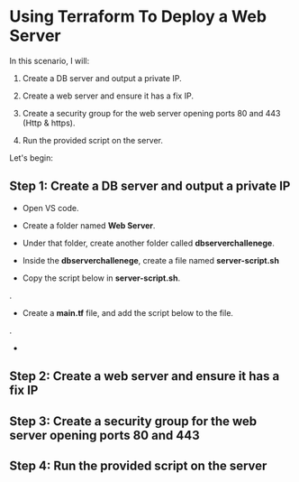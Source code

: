 # Using Terraform To Deploy a Web Server

In this scenario, I will: 

1) Create a DB server and output a private IP.

2) Create a web server and ensure it has a fix IP.

3) Create a security group for the web server opening ports 80 and 443 (Http & https).

4) Run the provided script on the server. 

Let's begin:

## Step 1: Create a DB server and output a private IP

- Open VS code.

- Create a folder named **Web Server**. 

- Under that folder, create another folder called **dbserverchallenege**.

- Inside the **dbserverchallenege**, create a file named **server-script.sh**

- Copy the script below in **server-script.sh**. 


.


- Create a **main.tf** file, and add the script below to the file.

.


- 


## Step 2: Create a web server and ensure it has a fix IP

## Step 3: Create a security group for the web server opening ports 80 and 443

## Step 4: Run the provided script on the server